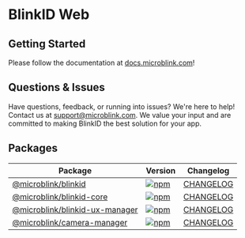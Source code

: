 # BlinkID Web

## Getting Started

Please follow the documentation at [docs.microblink.com](https://docs.microblink.com/blinkid/v7/quickstart/)!

## Questions & Issues

Have questions, feedback, or running into issues? We're here to help! Contact us at [support@microblink.com](mailto:support@microblink.com). We value your input and are committed to making BlinkID the best solution for your app.

## Packages

| Package | Version | Changelog |
|---------|---------|-----------|
| [@microblink/blinkid](https://github.com/BlinkID/blinkid-web/tree/main/packages/blinkid) | [![npm](https://img.shields.io/npm/v/@microblink/blinkid.svg)](https://www.npmjs.com/package/@microblink/blinkid) | [CHANGELOG](https://github.com/BlinkID/blinkid-web/blob/main/packages/blinkid/CHANGELOG.md) |
| [@microblink/blinkid-core](https://github.com/BlinkID/blinkid-web/tree/main/packages/blinkid-core) | [![npm](https://img.shields.io/npm/v/@microblink/blinkid-core.svg)](https://www.npmjs.com/package/@microblink/blinkid-core) | [CHANGELOG](https://github.com/BlinkID/blinkid-web/blob/main/packages/blinkid-core/CHANGELOG.md) |
| [@microblink/blinkid-ux-manager](https://github.com/BlinkID/blinkid-web/tree/main/packages/blinkid-ux-manager) | [![npm](https://img.shields.io/npm/v/@microblink/blinkid-ux-manager.svg)](https://www.npmjs.com/package/@microblink/blinkid-ux-manager) | [CHANGELOG](https://github.com/BlinkID/blinkid-web/blob/main/packages/blinkid-ux-manager/CHANGELOG.md) |
| [@microblink/camera-manager](https://github.com/BlinkID/blinkid-web/tree/main/packages/camera-manager) | [![npm](https://img.shields.io/npm/v/@microblink/camera-manager.svg)](https://www.npmjs.com/package/@microblink/camera-manager) | [CHANGELOG](https://github.com/BlinkID/blinkid-web/blob/main/packages/camera-manager/CHANGELOG.md) |